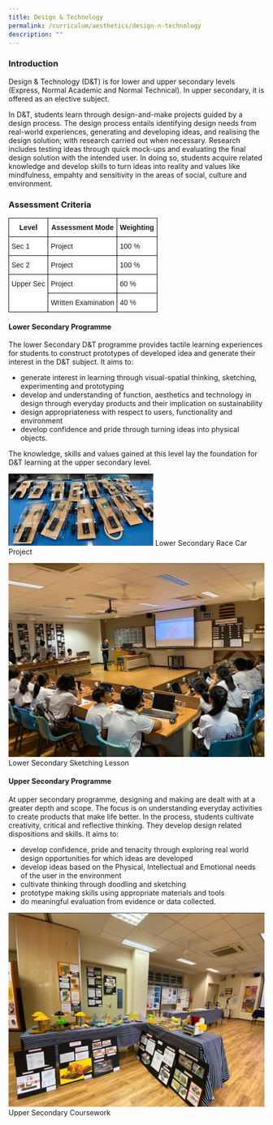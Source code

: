```yaml
---
title: Design & Technology
permalink: /curriculum/aesthetics/design-n-technology
description: ""
---
```


### Introduction

Design & Technology (D&T) is for lower and upper secondary levels (Express, Normal Academic and Normal Technical). In upper secondary, it is offered as an elective subject.

In D&T, students learn through design-and-make projects guided by a design process. The design process entails identifying design needs from real-world experiences, generating and developing ideas, and realising the design solution; with research carried out when necessary. Research includes testing ideas through quick mock-ups and evaluating the final design solution with the intended user. In doing so, students acquire related knowledge and develop skills to turn ideas into reality and values like mindfulness, empahty and sensitivity in the areas of social, culture and environment.

### Assessment Criteria

<style type="text/css">
.tg  {border-collapse:collapse;border-spacing:0;}
.tg td{border-color:black;border-style:solid;border-width:1px;font-family:Arial, sans-serif;font-size:14px;
  overflow:hidden;padding:10px 5px;word-break:normal;}
.tg th{border-color:black;border-style:solid;border-width:1px;font-family:Arial, sans-serif;font-size:14px;
  font-weight:normal;overflow:hidden;padding:10px 5px;word-break:normal;}
.tg .tg-9hzb{background-color:#FFF;font-weight:bold;text-align:center;vertical-align:top}
.tg .tg-dgl5{background-color:#FFF;font-weight:bold;text-align:left;vertical-align:top}
.tg .tg-ktyi{background-color:#FFF;text-align:left;vertical-align:top}
</style>
<table class="tg">
<thead>
  <tr>
    <th class="tg-9hzb">Level</th>
    <th class="tg-9hzb">Assessment Mode</th>
    <th class="tg-dgl5">Weighting</th>
  </tr>
</thead>
<tbody>
  <tr>
    <td class="tg-ktyi">Sec 1</td>
    <td class="tg-ktyi">Project</td>
    <td class="tg-ktyi">100 %</td>
  </tr>
  <tr>
    <td class="tg-ktyi">Sec 2</td>
    <td class="tg-ktyi">Project</td>
    <td class="tg-ktyi">100 %</td>
  </tr>
  <tr>
    <td class="tg-ktyi" rowspan="2">Upper Sec </td>
    <td class="tg-ktyi">Project</td>
    <td class="tg-ktyi">60 %</td>
  </tr>
  <tr>
    <td class="tg-ktyi">Written Examination</td>
    <td class="tg-ktyi">40 %</td>
  </tr>
</tbody>
</table>

#### Lower Secondary Programme


The lower Secondary D&T programme provides tactile learning experiences for students to construct prototypes of developed idea and generate their interest in the D&T subject. It aims to:

* generate interest in learning through visual-spatial thinking, sketching, experimenting and prototyping
* develop and understanding of function, aesthetics and technology in design through everyday products and their implication on sustainability  
* design appropriateness with respect to users, functionality and environment
* develop confidence and pride through turning ideas into physical objects.


The knowledge, skills and values gained at this level lay the foundation for D&T learning at the upper secondary level.

![Lower Secondary Race Car Project](/images/DnT2.jpg)
Lower Secondary Race Car Project

![Lower Secondary Sketching Lesson](/images/DnT3.jpg)
Lower Secondary Sketching Lesson

#### Upper Secondary Programme

At upper secondary programme, designing and making are dealt with at a greater depth and scope. The focus is on understanding everyday activities to create products that make life better. In the process, students cultivate creativity, critical and reflective thinking. They develop design related dispositions and skills. It aims to:

* develop confidence, pride and tenacity through exploring real world design opportunities for which ideas are developed
* develop ideas based on the Physical, Intellectual and Emotional needs of the user in the environment
* cultivate thinking through doodling and sketching
* prototype making skills using appropriate materials and tools
* do meaningful evaluation from evidence or data collected.

![Upper Secondary Coursework](/images/DnT4.jpg)
Upper Secondary Coursework